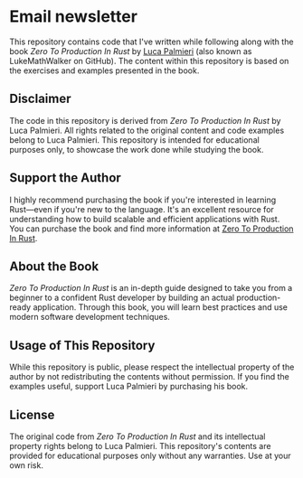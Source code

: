# Email newsletter

This repository contains code that I've written while following along with the book *Zero To Production In Rust* by [Luca Palmieri](https://github.com/LukeMathWalker) (also known as LukeMathWalker on GitHub). The content within this repository is based on the exercises and examples presented in the book.

## Disclaimer

The code in this repository is derived from *Zero To Production In Rust* by Luca Palmieri. All rights related to the original content and code examples belong to Luca Palmieri. This repository is intended for educational purposes only, to showcase the work done while studying the book.

## Support the Author

I highly recommend purchasing the book if you're interested in learning Rust—even if you're new to the language. It's an excellent resource for understanding how to build scalable and efficient applications with Rust. You can purchase the book and find more information at [Zero To Production In Rust](https://www.zero2prod.com).

## About the Book

*Zero To Production In Rust* is an in-depth guide designed to take you from a beginner to a confident Rust developer by building an actual production-ready application. Through this book, you will learn best practices and use modern software development techniques.

## Usage of This Repository

While this repository is public, please respect the intellectual property of the author by not redistributing the contents without permission. If you find the examples useful, support Luca Palmieri by purchasing his book.


## License

The original code from *Zero To Production In Rust* and its intellectual property rights belong to Luca Palmieri. This repository's contents are provided for educational purposes only without any warranties. Use at your own risk.
